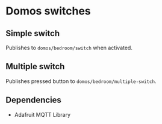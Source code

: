 # Domos switches

## Simple switch

Publishes to `domos/bedroom/switch` when activated.

## Multiple switch

Publishes pressed button to `domos/bedroom/multiple-switch`.

## Dependencies

* Adafruit MQTT Library
